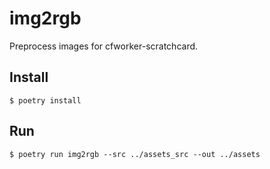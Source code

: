 # img2rgb

Preprocess images for cfworker-scratchcard.

## Install

```
$ poetry install
```

## Run

```
$ poetry run img2rgb --src ../assets_src --out ../assets
```